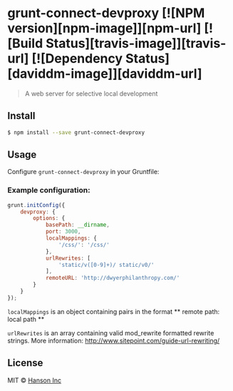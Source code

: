 # grunt-connect-devproxy [![NPM version][npm-image]][npm-url] [![Build Status][travis-image]][travis-url] [![Dependency Status][daviddm-image]][daviddm-url]
> A web server for selective local development


## Install

```sh
$ npm install --save grunt-connect-devproxy
```


## Usage

Configure `grunt-connect-devproxy` in your Gruntfile:

### Example configuration:
```js
grunt.initConfig({
	devproxy: {
		options: {
			basePath: __dirname,
			port: 3000,
			localMappings: {
				'/css/': '/css/'
			},
			urlRewrites: [
				'static/v([0-9]+)/ static/v0/'
			],
			remoteURL: 'http://dwyerphilanthropy.com/'
		}
	}
});
```

`localMappings` is an object containing pairs in the format ** remote path: local path **
 
 `urlRewrites` is an array containing valid mod_rewrite formatted rewrite strings. More information: <http://www.sitepoint.com/guide-url-rewriting/>

## License

MIT © [Hanson Inc](http://hansoninc.com)


